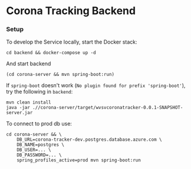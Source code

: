 # Corona Tracking Backend

### Setup

To develop the Service locally, start the Docker stack:

```
cd backend && docker-compose up -d
```
And start backend
```
(cd corona-server && mvn spring-boot:run)
```

If `spring-boot` doesn't work (`No plugin found for prefix 'spring-boot'`), try the following in `backend`:

```
mvn clean install
java -jar .//corona-server/target/wvsvcoronatracker-0.0.1-SNAPSHOT-server.jar
```

To connect to prod db use:
```
cd corona-server && \
    DB_URL=corona-tracker-dev.postgres.database.azure.com \
    DB_NAME=postgres \
    DB_USER=... \
    DB_PASSWORD=... \ 
    spring_profiles_active=prod mvn spring-boot:run
```
